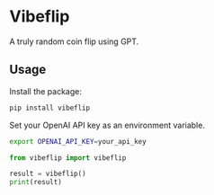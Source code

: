 # Vibeflip

A truly random coin flip using GPT.

## Usage

Install the package:

```sh
pip install vibeflip
```

Set your OpenAI API key as an environment variable.

```sh
export OPENAI_API_KEY=your_api_key
```

```python
from vibeflip import vibeflip

result = vibeflip()
print(result)
```

